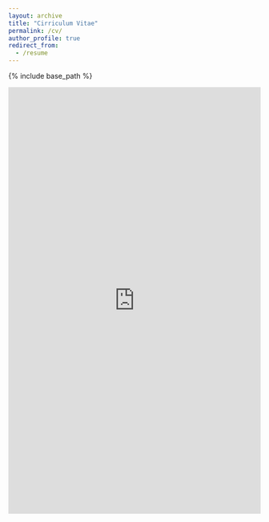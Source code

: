 ```yaml
---
layout: archive
title: "Cirriculum Vitae"
permalink: /cv/
author_profile: true
redirect_from:
  - /resume
---
```


{% include base_path %}

<embed src="https://guziordo.github.io/pdfs/Douglas Guzior - CV.pdf" width="100%" height="850px"/>
